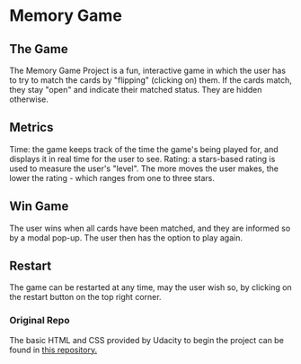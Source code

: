 # Memory Game

## The Game

The Memory Game Project is a fun, interactive game in which the user has to try to match the cards by "flipping" (clicking on) them.
If the cards match, they stay "open" and indicate their matched status.
They are hidden otherwise.

## Metrics

Time: the game keeps track of the time the game's being played for, and displays it in real time for the user to see.
Rating: a stars-based rating is used to measure the user's "level". The more moves the user makes, the lower the rating -  which ranges from one to three stars.

## Win Game

The user wins when all cards have been matched, and they are informed so by a modal pop-up.
The user then has the option to play again.

## Restart

The game can be restarted at any time, may the user wish so, by clicking on the restart button on the top right corner.


### Original Repo

The basic HTML and CSS provided by Udacity to begin the project can be found in [this repository.](https://github.com/udacity/fend-project-memory-game)
